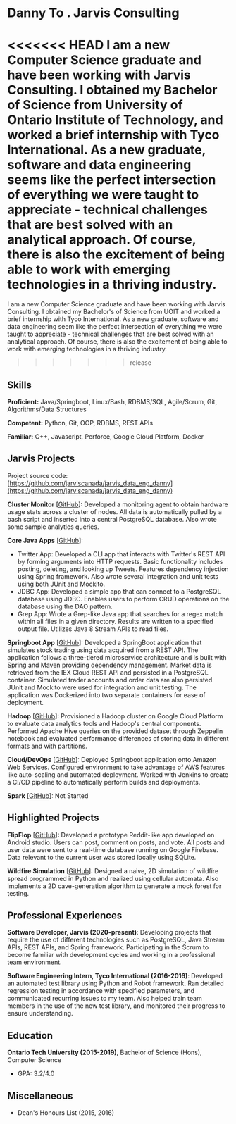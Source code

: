 
# Danny To . Jarvis Consulting

<<<<<<< HEAD
I am a new Computer Science graduate and have been working with Jarvis Consulting. I obtained my Bachelor of Science from University of Ontario Institute of Technology, and worked a brief internship with Tyco International. As a new graduate, software and data engineering seems like the perfect intersection of everything we were taught to appreciate - technical challenges that are best solved with an analytical approach. Of course, there is also the excitement of being able to work with emerging technologies in a thriving industry.
=======
I am a new Computer Science graduate and have been working with Jarvis Consulting. I obtained my Bachelor's of Science from UOIT and worked a brief internship with Tyco International. As a new graduate, software and data engineering seem like the perfect intersection of everything we were taught to appreciate - technical challenges that are best solved with an analytical approach. Of course, there is also the excitement of being able to work with emerging technologies in a thriving industry.
>>>>>>> release

## Skills

**Proficient:** Java/Springboot, Linux/Bash, RDBMS/SQL, Agile/Scrum, Git, Algorithms/Data Structures

**Competent:** Python, Git, OOP, RDBMS, REST APIs

**Familiar:** C++, Javascript, Perforce, Google Cloud Platform, Docker

## Jarvis Projects

Project source code: [https://github.com/jarviscanada/jarvis_data_eng_danny](https://github.com/jarviscanada/jarvis_data_eng_danny)


**Cluster Monitor** [[GitHub](https://github.com/jarviscanada/jarvis_data_eng_danny/tree/master/linux_sql)]: Developed a monitoring agent to obtain hardware usage stats across a cluster of nodes. All data is automatically pulled by a bash script and inserted into a central PostgreSQL database. Also wrote some sample analytics queries.

**Core Java Apps** [[GitHub](https://github.com/jarviscanada/jarvis_data_eng_danny/tree/master/core_java)]:
      
  - Twitter App: Developed a CLI app that interacts with Twitter's REST API by forming arguments into HTTP requests. Basic functionality includes posting, deleting, and looking up Tweets. Features dependency injection using Spring framework. Also wrote several integration and unit tests using both JUnit and Mockito.
  - JDBC App: Developed a simple app that can connect to a PostgreSQL database using JDBC. Enables users to perform CRUD operations on the database using the DAO pattern.
  - Grep App: Wrote a Grep-like Java app that searches for a regex match within all files in a given directory. Results are written to a specified output file. Utilizes Java 8 Stream APIs to read files.

**Springboot App** [[GitHub](https://github.com/jarviscanada/jarvis_data_eng_danny/tree/master/springboot)]: Developed a SpringBoot application that simulates stock trading using data acquired from a REST API. The application follows a three-tiered microservice architecture and is built with Spring and Maven providing dependency management. Market data is retrieved from the IEX Cloud REST API and persisted in a PostgreSQL container. Simulated trader accounts and order data are also persisted. JUnit and Mockito were used for integration and unit testing. The application was Dockerized into two separate containers for ease of deployment.  

**Hadoop** [[GitHub](https://github.com/jarviscanada/jarvis_data_eng_danny/tree/master/hadoop)]: Provisioned a Hadoop cluster on Google Cloud Platform to evaluate data analytics tools and Hadoop's central components. Performed Apache Hive queries on the provided dataset through Zeppelin notebook and evaluated performance differences of storing data in different formats and with partitions.

**Cloud/DevOps** [[GitHub](https://github.com/jarviscanada/jarvis_data_eng_danny/tree/master/cloud_devops)]: Deployed Springboot application onto Amazon Web Services. Configured environment to take advantage of AWS features like auto-scaling and automated deployment. Worked with Jenkins to create a CI/CD pipeline to automatically perform builds and deployments.

**Spark** [[GitHub](https://github.com/jarviscanada/jarvis_data_eng_danny/tree/master/spark)]: Not Started

## Highlighted Projects
**FlipFlop** [[GitHub](https://github.com/danny-to7/FlipFlop)]: Developed a prototype Reddit-like app developed on Android studio. Users can post, comment on posts, and vote. All posts and user data were sent to a real-time database running on Google Firebase. Data relevant to the current user was stored locally using SQLite.

**Wildfire Simulation** [[GitHub](https://github.com/danny-to7/Simulations)]: Designed a naive, 2D simulation of wildfire spread programmed in Python and realized using cellular automata. Also implements a 2D cave-generation algorithm to generate a mock forest for testing.


## Professional Experiences

**Software Developer, Jarvis (2020-present)**: Developing projects that require the use of different technologies such as PostgreSQL, Java Stream APIs, REST APIs, and Spring framework. Participating in the Scrum to become familiar with development cycles and working in a professional team environment.

**Software Engineering Intern, Tyco International (2016-2016)**: Developed an automated test library using Python and Robot framework. Ran detailed regression testing in accordance with specified parameters, and communicated recurring issues to my team. Also helped train team members in the use of the new test library, and monitored their progress to ensure understanding.


## Education
**Ontario Tech University (2015-2019)**, Bachelor of Science (Hons), Computer Science
- GPA: 3.2/4.0


## Miscellaneous
- Dean's Honours List (2015, 2016)
